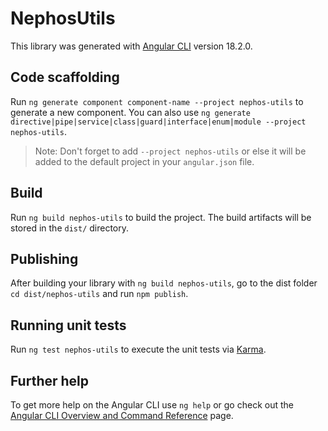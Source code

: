 # NephosUtils

This library was generated with [Angular CLI](https://github.com/angular/angular-cli) version 18.2.0.

## Code scaffolding

Run `ng generate component component-name --project nephos-utils` to generate a new component. You can also use `ng generate directive|pipe|service|class|guard|interface|enum|module --project nephos-utils`.
> Note: Don't forget to add `--project nephos-utils` or else it will be added to the default project in your `angular.json` file. 

## Build

Run `ng build nephos-utils` to build the project. The build artifacts will be stored in the `dist/` directory.

## Publishing

After building your library with `ng build nephos-utils`, go to the dist folder `cd dist/nephos-utils` and run `npm publish`.

## Running unit tests

Run `ng test nephos-utils` to execute the unit tests via [Karma](https://karma-runner.github.io).

## Further help

To get more help on the Angular CLI use `ng help` or go check out the [Angular CLI Overview and Command Reference](https://angular.dev/tools/cli) page.
